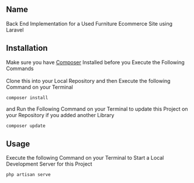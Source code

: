 ## Name
Back End Implementation for a Used Furniture Ecommerce Site using Laravel

## Installation
Make sure you have [Composer](https://getcomposer.org/) Installed before you Execute the Following Commands <br> <br> 
Clone this into your Local Repository and then Execute the following Command on your Terminal
```bash
composer install
```

and Run the Following Command on your Terminal to update this Project on your Repository if you added another Library
```bash
composer update
```

## Usage
Execute the following Command on your Terminal to Start a Local Development Server for this Project
```bash
php artisan serve
```
